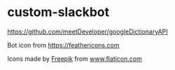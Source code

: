# custom-slackbot

https://github.com/meetDeveloper/googleDictionaryAPI

Bot icon from https://feathericons.com

Icons made by <a href="https://www.flaticon.com/authors/freepik" title="Freepik">Freepik</a> from <a href="https://www.flaticon.com/" title="Flaticon"> www.flaticon.com</a>
